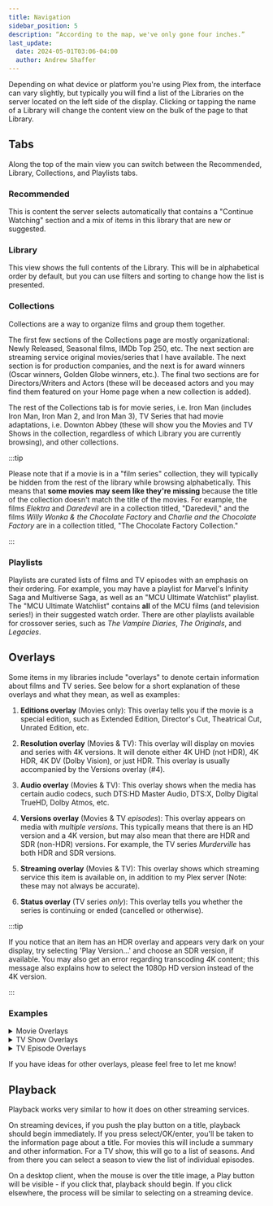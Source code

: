 ```yaml
---
title: Navigation
sidebar_position: 5
description: “According to the map, we've only gone four inches.”
last_update:
  date: 2024-05-01T03:06-04:00
  author: Andrew Shaffer
---
```


Depending on what device or platform you're using Plex from, the interface can vary slightly, but typically you will find a list of the Libraries on the server located on the left side of the display. Clicking or tapping the name of a Library will change the content view on the bulk of the page to that Library.

## Tabs

Along the top of the main view you can switch between the Recommended, Library, Collections, and Playlists tabs.

### Recommended

This is content the server selects automatically that contains a "Continue Watching" section and a mix of items in this library that are new or suggested.

### Library

This view shows the full contents of the Library. This will be in alphabetical order by default, but you can use filters and sorting to change how the list is presented.

### Collections

Collections are a way to organize films and group them together.

The first few sections of the Collections page are mostly organizational: Newly Released, Seasonal films, IMDb Top 250, etc. The next section are streaming service original movies/series that I have available. The next section is for production companies, and the next is for award winners (Oscar winners, Golden Globe winners, etc.). The final two sections are for Directors/Writers and Actors (these will be deceased actors and you may find them featured on your Home page when a new collection is added).

The rest of the Collections tab is for movie series, i.e. Iron Man (includes Iron Man, Iron Man 2, and Iron Man 3), TV Series that had movie adaptations, i.e. Downton Abbey (these will show you the Movies and TV Shows in the collection, regardless of which Library you are currently browsing), and other collections.

:::tip

Please note that if a movie is in a "film series" collection, they will typically be hidden from the rest of the library while browsing alphabetically. This means that **some movies may seem like they're missing** because the title of the collection doesn't match the title of the movies. For example, the films *Elektra* and *Daredevil* are in a collection titled, "Daredevil," and the films *Willy Wonka & the Chocolate Factory* and *Charlie and the Chocolate Factory* are in a collection titled, "The Chocolate Factory Collection."

:::

### Playlists

Playlists are curated lists of films and TV episodes with an emphasis on their ordering. For example, you may have a playlist for Marvel's Infinity Saga and Multiverse Saga, as well as an "MCU Ultimate Watchlist" playlist. The "MCU Ultimate Watchlist" contains **all** of the MCU films (and television series!) in their suggested watch order. There are other playlists available for crossover series, such as *The Vampire Diaries*, *The Originals*, and *Legacies*.

## Overlays

Some items in my libraries include "overlays" to denote certain information about films and TV series. See below for a short explanation of these overlays and what they mean, as well as examples:

1. **Editions overlay** (Movies only): This overlay tells you if the movie is a special edition, such as Extended Edition, Director's Cut, Theatrical Cut, Unrated Edition, etc.

2. **Resolution overlay** (Movies & TV): This overlay will display on movies and series with 4K versions. It will denote either 4K UHD (not HDR), 4K HDR, 4K DV (Dolby Vision), or just HDR. This overlay is usually accompanied by the Versions overlay (#4).

3. **Audio overlay** (Movies & TV): This overlay shows when the media has certain audio codecs, such DTS:HD Master Audio, DTS:X, Dolby Digital TrueHD, Dolby Atmos, etc.

4. **Versions overlay** (Movies & TV *episodes*): This overlay appears on media with *multiple versions*. This typically means that there is an HD version and a 4K version, but may also mean that there are HDR and SDR (non-HDR) versions. For example, the TV series *Murderville* has both HDR and SDR versions.

5. **Streaming overlay** (Movies & TV): This overlay shows which streaming service this item is available on, in addition to my Plex server (Note: these may not always be accurate).

6. **Status overlay** (TV series *only*): This overlay tells you whether the series is continuing or ended (cancelled or otherwise).

:::tip

If you notice that an item has an HDR overlay and appears very dark on your display, try selecting 'Play Version...' and choose an SDR version, if available. You may also get an error regarding transcoding 4K content; this message also explains how to select the 1080p HD version instead of the 4K version.

:::

### Examples

<details>
  <summary>Movie Overlays</summary>
  <div>
    <details>
      <summary>
        Example 1
      </summary>
      <div>![Movie Overlays 1](./img/overlays-1.png)</div>
    </details>
    <details>
      <summary>
        Example 2
      </summary>
      <div>![Movie Overlays 2](./img/overlays-2.png)</div>
    </details>
  </div>
</details>
<details>
  <summary>TV Show Overlays</summary>
  <div>
    ![TV Overlays](./img/overlays-3.png)
  </div>
</details>
<details>
  <summary>TV Episode Overlays</summary>
  <div>
    ![Episode Overlays](./img/overlays-4.png)
  </div>
</details>

If you have ideas for other overlays, please feel free to let me know!

## Playback

Playback works very similar to how it does on other streaming services.

On streaming devices, if you push the play button on a title, playback should begin immediately. If you press select/OK/enter, you'll be taken to the information page about a title. For movies this will include a summary and other information. For a TV show, this will go to a list of seasons. And from there you can select a season to view the list of individual episodes.

On a desktop client, when the mouse is over the title image, a Play button will be visible - if you click that, playback should begin. If you click elsewhere, the process will be similar to selecting on a streaming device.
